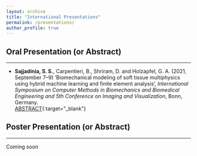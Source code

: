 ```yaml
---
layout: archive
title: "International Presentations"
permalink: /presentations/
author_profile: true
---
```


## Oral Presentation (or Abstract)
--------------
- **Sajjadinia, S. S.**, Carpentieri, B., Shriram, D. and Holzapfel, G. A. (2021, September 7–9) ‘Biomechanical modeling of soft tissue multiphysics using hybrid machine learning and finite element analysis’, *International Symposium on Computer Methods in Biomechanics and Biomedical Engineering and 5th Conference on Imaging and Visualization*, Bonn, Germany.
<br/>[ABSTRACT](https://shayansss.github.io/files/2021_09.pdf){:target="_blank"}

## Poster Presentation (or Abstract)
--------------
Coming soon
